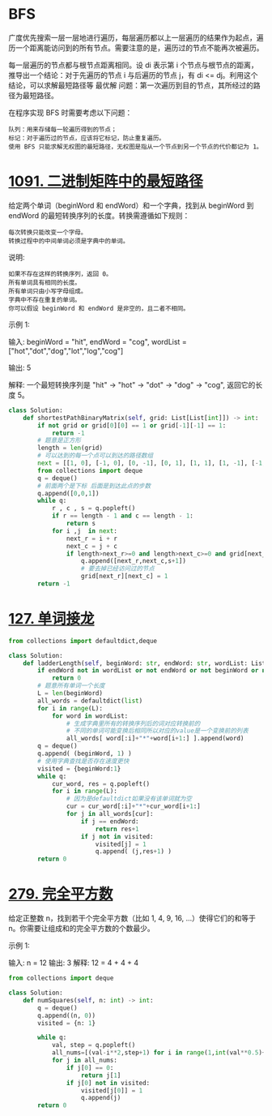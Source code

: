 # BFS
广度优先搜索一层一层地进行遍历，每层遍历都以上一层遍历的结果作为起点，遍历一个距离能访问到的所有节点。需要注意的是，遍历过的节点不能再次被遍历。

每一层遍历的节点都与根节点距离相同。设 di 表示第 i 个节点与根节点的距离，推导出一个结论：对于先遍历的节点 i 与后遍历的节点 j，有 di <= dj。利用这个结论，可以求解最短路径等 最优解 问题：第一次遍历到目的节点，其所经过的路径为最短路径。

在程序实现 BFS 时需要考虑以下问题：

    队列：用来存储每一轮遍历得到的节点；
    标记：对于遍历过的节点，应该将它标记，防止重复遍历。
	使用 BFS 只能求解无权图的最短路径，无权图是指从一个节点到另一个节点的代价都记为 1。




# [1091. 二进制矩阵中的最短路径](https://leetcode-cn.com/problems/shortest-path-in-binary-matrix/ "1091. 二进制矩阵中的最短路径")
给定两个单词（beginWord 和 endWord）和一个字典，找到从 beginWord 到 endWord 的最短转换序列的长度。转换需遵循如下规则：

    每次转换只能改变一个字母。
    转换过程中的中间单词必须是字典中的单词。

说明:

    如果不存在这样的转换序列，返回 0。
    所有单词具有相同的长度。
    所有单词只由小写字母组成。
    字典中不存在重复的单词。
    你可以假设 beginWord 和 endWord 是非空的，且二者不相同。

示例 1:

输入:
beginWord = "hit",
endWord = "cog",
wordList = ["hot","dot","dog","lot","log","cog"]

输出: 5

解释: 一个最短转换序列是 "hit" -> "hot" -> "dot" -> "dog" -> "cog",
     返回它的长度 5。
```python
class Solution:
    def shortestPathBinaryMatrix(self, grid: List[List[int]]) -> int:
        if not grid or grid[0][0] == 1 or grid[-1][-1] == 1:
            return -1
        # 题意是正方形
        length = len(grid)
        # 可以达到的每一个点可以到达的路径数组
        next = [[1, 0], [-1, 0], [0, -1], [0, 1], [1, 1], [1, -1], [-1, 1], [-1, -1]]
        from collections import deque
        q = deque()
        # 前面两个是下标 后面是到达此点的步数
        q.append([0,0,1])
        while q:
            r , c , s = q.popleft()
            if r == length - 1 and c == length - 1:
                return s
            for i ,j  in next:
                next_r = i + r
                next_c = j + c
                if length>next_r>=0 and length>next_c>=0 and grid[next_r][next_c]==0:
                    q.append([next_r,next_c,s+1])
                    # 要去掉已经访问过的节点
                    grid[next_r][next_c] = 1
        return -1
```

# [127. 单词接龙](https://leetcode-cn.com/problems/word-ladder/ "127. 单词接龙")
```python
from collections import defaultdict,deque

class Solution:
    def ladderLength(self, beginWord: str, endWord: str, wordList: List[str]) -> int:
        if endWord not in wordList or not endWord or not beginWord or not wordList:
            return 0
        # 题意所有单词一个长度
        L = len(beginWord)
        all_words = defaultdict(list)
        for i in range(L):
            for word in wordList:
                # 生成字典里所有的转换序列后的词对应转换前的
                # 不同的单词可能变换后相同所以对应的value是一个变换前的列表
                all_words[ word[:i]+"*"+word[i+1:] ].append(word)
        q = deque()
        q.append( (beginWord, 1) )
        # 使用字典查找是否存在速度更快
        visited = {beginWord:1}
        while q:
            cur_word, res = q.popleft()
            for i in range(L):
                # 因为是defaultdict如果没有该单词就为空
                cur = cur_word[:i]+"*"+cur_word[i+1:]
                for j in all_words[cur]:
                    if j == endWord:
                        return res+1
                    if j not in visited:
                        visited[j] = 1
                        q.append( (j,res+1) )
        return 0
```
# [279. 完全平方数](https://leetcode-cn.com/problems/perfect-squares/ "279. 完全平方数")
给定正整数 n，找到若干个完全平方数（比如 1, 4, 9, 16, ...）使得它们的和等于 n。你需要让组成和的完全平方数的个数最少。

示例 1:

输入: n = 12
输出: 3
解释: 12 = 4 + 4 + 4
```python
from collections import deque

class Solution:
    def numSquares(self, n: int) -> int:
        q = deque()
        q.append((n, 0))
        visited = {n: 1}

        while q:
            val, step = q.popleft()
            all_nums=[(val-i**2,step+1) for i in range(1,int(val**0.5)+1)]
            for j in all_nums:
                if j[0] == 0:
                    return j[1]
                if j[0] not in visited:
                    visited[j[0]] = 1
                    q.append(j)
        return 0
```